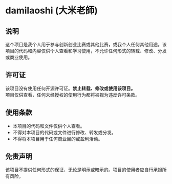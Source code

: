 # damilaoshi (大米老師)

## 说明

这个项目是我个人用于参与创新创业比赛或其他比赛，或我个人任何其他用途。该项目的代码和内容仅供个人查看和学习使用，不允许任何形式的转载、修改、分发或商业使用。

## 许可证

该项目没有使用任何开源许可证。**禁止转载、修改或使用该项目。**  
项目仅供查看，任何未经授权的使用行为都将被视为违反许可条款。

## 使用条款

- 本项目的代码和文件仅供个人查看。
- 不得对本项目的代码或文件进行修改、转发或分发。
- 不得将本项目用于任何商业目的或盈利活动。

## 免责声明

该项目不提供任何形式的保证，无论是明示或暗示的。项目的使用者应自行承担所有风险。
